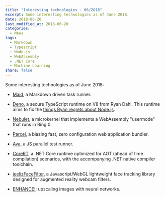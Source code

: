```yaml
---
title: "Interesting technologies - 06/2018"
excerpt: Some interesting technologies as of June 2018.
date: 2018-06-20
last_modified_at: 2018-06-20
categories:
  - News
tags:
  - Markdown
  - Typescript
  - Node.js
  - WebAssembly
  - .NET Core
  - Machine Learning
share: false
---
```


Some interesting technologies as of June 2018:

- [Maid](https://github.com/egoist/maid), a Markdown driven task runner.

- [Deno](https://github.com/ry/deno), a secure TypeScript runtime on V8 from Ryan Dahl. This runtime aims to fix the [things Ryan regrets about Node.js](https://www.youtube.com/watch?v=M3BM9TB-8yA).

- [Nebulet](https://github.com/nebulet/nebulet), a microkernel that implements a WebAssembly "usermode" that runs in Ring 0.

- [Parcel](https://github.com/parcel-bundler/parcel), a blazing fast, zero configuration web application bundler.

- [Ava](https://github.com/avajs/ava), a JS parallel test runner.

- [CoreRT](http://mattwarren.org/2018/06/07/CoreRT-.NET-Runtime-for-AOT/), a .NET Core runtime optimized for AOT (ahead of time compilation) scenarios, with the accompanying .NET native compiler toolchain.

- [jeelizFaceFilter](https://github.com/jeeliz/jeelizFaceFilter), a Javascript/WebGL lightweight face tracking library designed for augmented reality webcam filters.

- [ENHANCE!](https://www.youtube.com/watch?v=OSShk6jA_us): upscaling images with neural networks.